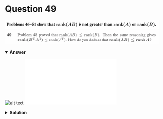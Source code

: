 # Question 49
![alt text](../ques-ref-46-51.png)
![alt text](q49.png)

<details open>
<summary><b>Answer</b></summary>

![alt text](a49.svg)
![alt text](a49.py)
</details>

<details>
<summary><b>Solution</b></summary>

![alt text](s49.png)
</details>
